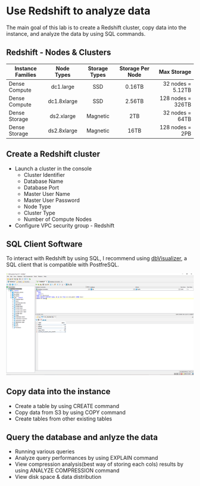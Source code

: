 # Use Redshift to analyze data

The main goal of this lab is to create a Redshift cluster, copy data into the instance, and analyze the data by using SQL commands.

## Redshift - Nodes & Clusters

| Instance Families | Node Types | Storage Types| Storage Per Node | Max Storage |
| ----------------- | :---------:| :-----------:| :--------------: | ----------: |
|Dense Compute	    |dc1.large   |	SSD	        | 0.16TB	       |32 nodes = 5.12TB|
|Dense Compute	    |dc1.8xlarge |	SSD	        | 2.56TB	       |128 nodes = 326TB|
|Dense Storage	    |ds2.xlarge	 |  Magnetic	| 2TB	           |32 nodes = 64TB|
|Dense Storage	    |ds2.8xlarge |	Magnetic	| 16TB	           |128 nodes = 2PB|


## Create a Redshift cluster
* Launch a cluster in the console
  * Cluster Identifier
  * Database Name
  * Database Port
  * Master User Name
  * Master User Password
  * Node Type
  * Cluster Type
  * Number of Compute Nodes
* Configure VPC security group - Redshift

## SQL Client Software
To interact with Redshift by using SQL, I recommend using [dbVisualizer](http://www.dbvis.com), a SQL client that is compatible with PostfreSQL.

![dbVisualizer_interface](./static/DBVisualize.PNG)

## Copy data into the instance

* Create a table by using CREATE command
* Copy data from S3 by using COPY command
* Create tables from other existing tables

## Query the database and anlyze the data
* Running various queries
* Analyze query performances by using EXPLAIN command
* View compression analysis(best way of storing each cols) results by using ANALYZE COMPRESSION command
* View disk space & data distribution


